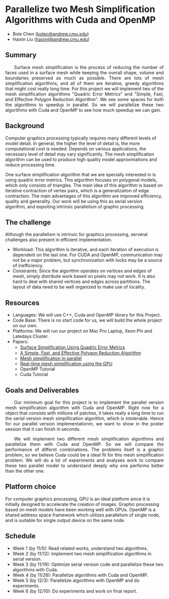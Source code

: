 # Parallelize two Mesh Simplification Algorithms with Cuda and OpenMP

- Bole Chen (bolec@andrew.cmu.edu)
- Haixin Liu (haixinl@andrew.cmu.edu)

## Summary

<p align="justify">&emsp;&emsp;Surface mesh simplification is the process of reducing the number of faces used in a surface mesh while keeping the overall shape, volume and boundaries preserved as much as possible. There are lots of mesh simplification algorithms, and all of them are iterative, greedy algorithms that might cost really long time. For this project we will implement two of the mesh simplification algorithms "Quadric Error Metrics" and "Simple, Fast, and Effective Polygon Reduction Algorithm". We see some spaces for both the algorithms to speedup in parallel. So we will parallelize these two algorithms with Cuda and OpenMP to see how much speedup we can gain.</p> 

## Background

Computer graphics processing typically requires many different levels of model detail. In general, the higher the level of detail is, the more computational cost is needed. Depends on various applications, the necessary level of detail may vary significantly. The mesh simplification algorithm can be used to produce high quality model approximations and reduce processing time.

One surface simplification algorithm that we are specially interested in is using quadric error metrics. This algorithm focuses on polygonal models, which only consists of triangles. The main idea of this algorithm is based on iterative contraction of vertex pairs, which is a generalizaiton of edge contraction. The main advantages of this algorithm are improved efficiency, quality and generality. Our work will be using this as serial version algorithm, and expoiting intrinsic parallelism of graphic processing.

## The challenge

Although the parallelism is intrinsic for graphics processing, serveral challenges also present in efficient implementation.
- Workload: This algorithm is iterative, and each iteration of execution is dependent on the last one. For CUDA and OpenMP, communication may not be a major problem, but synchronization with locks may be a source of inefficiency.
- Constraints: Since the algorithm operates on vertices and edges of mesh, simply distribute work based on pixels may not work. It is also hard to deal with shared vertices and edges across partitions. The layout of data need to be well organized to make use of locality.

## Resources

- Languages: We will use C++, Cuda and OpenMP library for this Project. 
- Code Base: There is no start code for us, we will build the whole project on our own.
- Platforms: We will run our project on Mac Pro Laptop, Xeon Phi and Latedays Cluster.
- Papers:
  + [Surface Simpliﬁcation Using Quadric Error Metrics](https://people.eecs.berkeley.edu/~jrs/meshpapers/GarlandHeckbert2.pdf)
  + [A Simple, Fast, and Effective Polygon Reduction Algorithm](http://pds26.egloos.com/pds/201402/12/11/gdmag.pdf)
  + [Mesh simplification in parallel](https://pdfs.semanticscholar.org/ee52/0300bcbfcd768943d1734357d507c9e6b4d0.pdf)
  + [Real-time mesh simplification using the GPU](https://dl.acm.org/citation.cfm?id=1230128)
  + OpenMP Tutorial
  + Cuda Tutorial

## Goals and Deliverables

<p align="justify">&emsp;&emsp;Our minimum goal for this project is to implement the parallel version mesh simplification algorithm with Cuda and OpenMP. Right now for a object that consists with millions of patches, it takes really a long time to run the serial version mesh simplification algorithm, which is intolerable. Hence for our parallel version implementationm, we want to show in the poster session that it can finish in seconds.</p>

<p align="justify">&emsp;&emsp;We will implement two different mesh simplification algorithms and parallelize them with Cuda and OpenMP. So we will compare the performance of differnt combinations. The problems itself is a graphic problem, so we believe Cuda could be a ideal fit for this mesh simplification problem. We will do a lot of experiments and analyses work to compare these two parallel model to understand deeply why one performs better than the other one. </p>

## Platform choice 

For computer graphics processing, GPU is an ideal platform since it is initially designed to accelerate the creation of images.
Graphic processing based on mesh models have been working well with GPUs.
OpenMP is a shared address space framework which utilizes parallelism of single node, and is suitable for single output device on the same node.

## Schedule

- Week 1 (by 11/5):  Read related works, understand two algorithms.
- Week 2 (by 11/12): Implement two mesh simplification algorithms in serial version.
- Week 3 (by 11/19): Optimize serial version code and parallelize these two algorithms with Cuda.
- Week 4 (by 11/26): Parallelize algorithms with Cuda and OpenMP.
- Week 5 (by 12/3):  Parallelize algorithms with OpenMP and do experiments.
- Week 6 (by 12/10): Do experiments and work on final report.
